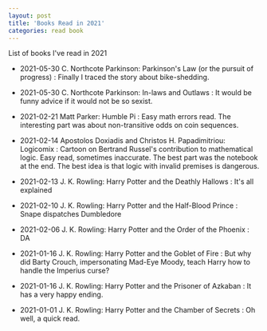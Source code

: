 ```yaml
---
layout: post
title: 'Books Read in 2021'
categories: read book
---
```


List of books I've read in 2021

- 2021-05-30 C. Northcote Parkinson: Parkinson's Law (or the pursuit of progress)
: Finally I traced the story about bike-shedding.

- 2021-05-30 C. Northcote Parkinson: In-laws and Outlaws
: It would be funny advice if it would not be so sexist.

- 2021-02-21 Matt Parker: Humble Pi
: Easy math errors read. The interesting part was about non-transitive odds on
coin sequences.

- 2021-02-14 Apostolos Doxiadis and Christos H. Papadimitriou: Logicomix
: Cartoon on Bertrand Russel's contribution to mathematical logic. Easy read,
sometimes inaccurate. The best part was the notebook at the end. The best idea
is that logic with invalid premises is dangerous.

- 2021-02-13 J. K. Rowling: Harry Potter and the Deathly Hallows
: It's all explained

- 2021-02-10 J. K. Rowling: Harry Potter and the Half-Blood Prince
: Snape dispatches Dumbledore

- 2021-02-06 J. K. Rowling: Harry Potter and the Order of the Phoenix
: DA

- 2021-01-16 J. K. Rowling: Harry Potter and the Goblet of Fire
: But why did Barty Crouch, impersonating Mad-Eye Moody, teach Harry how to
handle the Imperius curse?

- 2021-01-16 J. K. Rowling: Harry Potter and the Prisoner of Azkaban
: It has a very happy ending.

- 2021-01-01 J. K. Rowling: Harry Potter and the Chamber of Secrets
: Oh well, a quick read.

